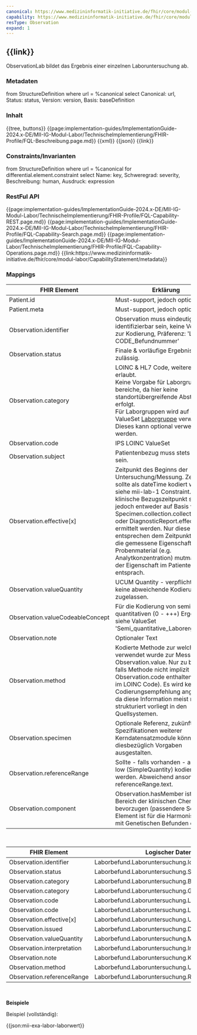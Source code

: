 ```yaml
---
canonical: https://www.medizininformatik-initiative.de/fhir/core/modul-labor/StructureDefinition/ObservationLab
capability: https://www.medizininformatik-initiative.de/fhir/core/modul-labor/CapabilityStatement/metadata
resType: Observation
expand: 1
---
```

## {{link}}

ObservationLab bildet das Ergebnis einer einzelnen Laboruntersuchung ab.

### Metadaten

<fql output="table" headers="true">
from
	StructureDefinition
where
	url = %canonical
select
	Canonical: url, Status: status, Version: version, Basis: baseDefinition
</fql>

### Inhalt

<tabs>
  <tab title="Darstellung">{{tree, buttons}}</tab>
  <tab title="Beschreibung"> 
    {{page:implementation-guides/ImplementationGuide-2024.x-DE/MII-IG-Modul-Labor/TechnischeImplementierung/FHIR-Profile/FQL-Beschreibung.page.md}}
  </tab>
  <tab title="XML">{{xml}}</tab>
  <tab title="JSON">{{json}}</tab>
  <tab title="Link">{{link}}</tab>
</tabs>

<br>

### Constraints/Invarianten
<fql headers="true">
from StructureDefinition where url = %canonical for differential.element.constraint select Name: key, Schweregrad: severity, Beschreibung: human, Ausdruck: expression
</fql>

### RestFul API

<tabs>
    <tab title="Interaktionen"> 
        {{page:implementation-guides/ImplementationGuide-2024.x-DE/MII-IG-Modul-Labor/TechnischeImplementierung/FHIR-Profile/FQL-Capability-REST.page.md}}
    </tab>
    <tab title="Suchparameter">
        {{page:implementation-guides/ImplementationGuide-2024.x-DE/MII-IG-Modul-Labor/TechnischeImplementierung/FHIR-Profile/FQL-Capability-Search.page.md}}
    </tab>
    <tab title="Operationen">
        {{page:implementation-guides/ImplementationGuide-2024.x-DE/MII-IG-Modul-Labor/TechnischeImplementierung/FHIR-Profile/FQL-Capability-Operations.page.md}}
    </tab>
    <tab title="Link">
    <!-- Achtung: Link muss noch händisch gesetzt werden, hier funktioniert der Platzhalter %capability nicht!-->
        {{link:https://www.medizininformatik-initiative.de/fhir/core/modul-labor/CapabilityStatement/metadata}}
    </tab>
</tabs>

### Mappings

| FHIR Element | Erklärung |
|--------------|-----------|
| Patient.id      | Must-support, jedoch optional        |
| Patient.meta       | Must-support, jedoch optional         |
| Observation.identifier       | Observation muss eindeutig identifizierbar sein, keine Vorgaben zur Kodierung, Präferenz: 'LOINC CODE_Befundnummer'|
| Observation.status       |  Finale & vorläufige Ergebnisse sind zulässig.        |
| Observation.category       |  LOINC & HL7 Code, weitere Codings erlaubt. <br>Keine Vorgabe für Laborgruppen/-bereiche, da hier keine standortübergreifende Abstimmung erfolgt. <br>Für Laborgruppen wird auf das ValueSet [Laborgruppe](https://simplifier.net/medizininformatikinitiative-modullabor/laborbereich) verwiesen. Dieses kann optional verwendet werden.|
| Observation.code       | IPS LOINC ValueSet         |
| Observation.subject       | Patientenbezug muss stets gegeben sein. |
| Observation.effective[x] | Zeitpunkt des Beginns der Untersuchung/Messung. Zeitpunkt sollte als dateTime kodiert werden, siehe mii-lab-1 Constraint. Der klinische Bezugszeitpunkt sollte jedoch entweder auf Basis von Specimen.collection.collected[x] oder DiagnosticReport.effective[x] ermittelt werden. Nur diese Werte entsprechen dem Zeitpunkt zumde die gemessene Eigenschaft im Probenmaterial (e.g. Analytkonzentration) mutmaßlich der Eigenschaft im Patienten entsprach. |
| Observation.valueQuantity      | UCUM Quantity - verpflichtend, keine abweichende Kodierung zugelassen.|
|Observation.valueCodeableConcept| Für die Kodierung von semi-quantitativen (0 - +++) Ergebnissen, siehe ValueSet 'Semi_quantitative_Laborergebnisse'|
| Observation.note      | Optionaler Text |
| Observation.method      | Kodierte Methode zur welche verwendet wurde zur Messung von Observation.value. Nur zu befüllen falls Methode nicht implizit in Observation.code enthalten ist (z.B. im LOINC Code). Es wird keine Codierungsempfehlung angegeben, da diese Information meist nicht strukturiert vorliegt in den Quellsystemen.|
| Observation.specimen      | Optionale Referenz, zukünftige Spezifikationen weiterer Kerndatensatzmodule können diesbezüglich Vorgaben ausgestalten.         |
| Observation.referenceRange      | Sollte - falls vorhanden - als high, low (SimpleQuantity) kodiert werden. Abweichend ansonsten per referenceRange.text.|
| Observation.component | Observation.hasMember ist im Bereich der klinischen Chemie zu bevorzugen (passendere Semantik). Element ist für die Harmonisierung mit Genetischen Befunden erlaubt. |

<br>

| FHIR Element | Logischer Datensatz |
|--------------|-----------|
| Observation.identifier      | Laborbefund.Laboruntersuchung.Identifikation         |
| Observation.status       | Laborbefund.Laboruntersuchung.Status         |
| Observation.category      | Laborbefund.Laboruntersuchung.Bereich |
| Observation.category      | Laborbefund.Laboruntersuchung.Gruppe|
| Observation.code      | Laborbefund.Laboruntersuchung.Laborparameter|
| Observation.code      | Laborbefund.Laboruntersuchung.Laborparameter|
| Observation.effective[x]       | Laborbefund.Laboruntersuchung.Untersuchungszeitpunkt|
| Observation.issued       | Laborbefund.Laboruntersuchung.Dokumentationsdatum | 
| Observation.valueQuantity       | Laborbefund.Laboruntersuchung.Messwert |
| Observation.interpretation       | Laborbefund.Laboruntersuchung.Interpretation |
| Observation.note       | Laborbefund.Laboruntersuchung.Kommentar |
| Observation.method       | Laborbefund.Laboruntersuchung.Untersuchungsmethode|
| Observation.referenceRange       | Laborbefund.Laboruntersuchung.Referenzbereich |

<br>

**Beispiele**

Beispiel (vollständig):

{{json:mii-exa-labor-laborwert}}

